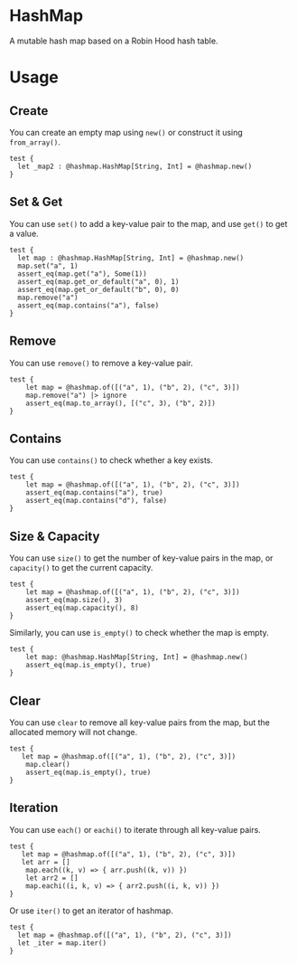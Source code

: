 # HashMap

A mutable hash map based on a Robin Hood hash table.

# Usage

## Create

You can create an empty map using `new()` or construct it using `from_array()`.

```moonbit
test {
  let _map2 : @hashmap.HashMap[String, Int] = @hashmap.new()
}
```

## Set & Get

You can use `set()` to add a key-value pair to the map, and use `get()` to get a value.

```moonbit
test {
  let map : @hashmap.HashMap[String, Int] = @hashmap.new()
  map.set("a", 1)
  assert_eq(map.get("a"), Some(1))
  assert_eq(map.get_or_default("a", 0), 1)
  assert_eq(map.get_or_default("b", 0), 0)
  map.remove("a")
  assert_eq(map.contains("a"), false)
}
```

## Remove

You can use `remove()` to remove a key-value pair.

```moonbit
test {
    let map = @hashmap.of([("a", 1), ("b", 2), ("c", 3)])
    map.remove("a") |> ignore
    assert_eq(map.to_array(), [("c", 3), ("b", 2)])
}
```

## Contains

You can use `contains()` to check whether a key exists.

```moonbit
test {
    let map = @hashmap.of([("a", 1), ("b", 2), ("c", 3)])
    assert_eq(map.contains("a"), true)
    assert_eq(map.contains("d"), false)
}    
```

## Size & Capacity

You can use `size()` to get the number of key-value pairs in the map, or `capacity()` to get the current capacity.

```moonbit
test {
    let map = @hashmap.of([("a", 1), ("b", 2), ("c", 3)])
    assert_eq(map.size(), 3)
    assert_eq(map.capacity(), 8)
}    
```

Similarly, you can use `is_empty()` to check whether the map is empty.

```moonbit
test {
    let map: @hashmap.HashMap[String, Int] = @hashmap.new()
    assert_eq(map.is_empty(), true)
}
```

## Clear

You can use `clear` to remove all key-value pairs from the map, but the allocated memory will not change.

```moonbit
test {
   let map = @hashmap.of([("a", 1), ("b", 2), ("c", 3)])
    map.clear()
    assert_eq(map.is_empty(), true)
}
```

## Iteration

You can use `each()` or `eachi()` to iterate through all key-value pairs.

```moonbit
test {
   let map = @hashmap.of([("a", 1), ("b", 2), ("c", 3)])
   let arr = []
    map.each((k, v) => { arr.push((k, v)) })
    let arr2 = []
    map.eachi((i, k, v) => { arr2.push((i, k, v)) })
}
```

Or use `iter()` to get an iterator of hashmap.

```moonbit
test {
  let map = @hashmap.of([("a", 1), ("b", 2), ("c", 3)])
  let _iter = map.iter()
}
```
